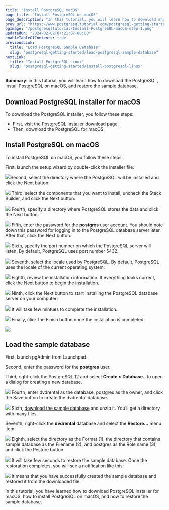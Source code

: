 ```yaml
---
title: "Install PostgreSQL macOS"
page_title: "Install PostgreSQL on macOS"
page_description: "In this tutorial, you will learn how to download and install PostgreSQL on macOS step by step."
prev_url: "https://www.postgresqltutorial.com/postgresql-getting-started/install-postgresql-macos/"
ogImage: "/postgresqltutorial/Install-PostgreSQL-macOS-step-1.png"
updatedOn: "2024-02-02T07:21:07+00:00"
enableTableOfContents: true
previousLink: 
  title: "Load PostgreSQL Sample Database"
  slug: "postgresql-getting-started/load-postgresql-sample-database"
nextLink: 
  title: "Install PostgreSQL Linux"
  slug: "postgresql-getting-started/install-postgresql-linux"
---
```





**Summary**: in this tutorial, you will learn how to download the PostgreSQL, install PostgreSQL on macOS, and restore the sample database.


## Download PostgreSQL installer for macOS

To download the PostgreSQL installer, you follow these steps:

* First, visit the [PostgreSQL installer download page](https://www.enterprisedb.com/downloads/postgres-postgresql-downloads).
* Then, download the PostgreSQL for macOS.


## Install PostgreSQL on macOS

To install PostgreSQL on macOS, you follow these steps:

First, launch the setup wizard by double\-click the installer file:

![](/postgresqltutorial/Install-PostgreSQL-macOS-step-1.png)Second, select the directory where the PostgreSQL will be installed and click the Next button:


![](/postgresqltutorial/Install-PostgreSQL-macOS-step-2.png)
Third, select the components that you want to install, uncheck the Stack Builder, and click the Next button:


![](/postgresqltutorial/Install-PostgreSQL-macOS-step-3.png)
Fourth, specify a directory where PostgreSQL stores the data and click the Next button:


![](/postgresqltutorial/Install-PostgreSQL-macOS-step-4.png)
Fifth, enter the password for the **postgres** user account. You should note down this password for logging in to the PostgreSQL database server later. After that, click the Next button.


![](/postgresqltutorial/Install-PostgreSQL-macOS-step-5.png)
Sixth, specify the port number on which the PostgreSQL server will listen. By default, PostgreSQL uses port number 5432\.


![](/postgresqltutorial/Install-PostgreSQL-macOS-step-6.png)
Seventh, select the locale used by PostgreSQL. By default, PostgreSQL uses the locale of the current operating system:


![](/postgresqltutorial/Install-PostgreSQL-macOS-step-7.png)
Eighth, review the installation information. If everything looks correct, click the Next button to begin the installation.


![](/postgresqltutorial/Install-PostgreSQL-macOS-step-8.png)
Ninth, click the Next button to start installing the PostgreSQL database server on your computer:


![](/postgresqltutorial/Install-PostgreSQL-macOS-step-9.png)
It will take few mintues to complete the installation.


![](/postgresqltutorial/Install-PostgreSQL-step-10.png)
Finally, click the Finish button once the installation is completed:


![](/postgresqltutorial/Install-PostgreSQL-step-11.png)

## Load the sample database

First, launch pgAdmin from Launchpad.

Second, enter the password for the **postgres** user.

Third, right\-click the PostgreSQL 12 and select **Create \> Database..** to open a dialog for creating a new database.


![](/postgresqltutorial/Restore-Sample-Database-Step-1.png)
Fourth, enter dvdrental as the database, postgres as the owner, and click the Save button to create the dvdrental database.


![](/postgresqltutorial/Restore-Sample-Database-Step-2.png)
Sixth, [download the sample database](postgresql-sample-database) and unzip it. You’ll get a directory with many files.

Seventh, right\-click the **dvdrental** database and select the **Restore…** menu item:


![](/postgresqltutorial/Restore-Sample-Database-Step-3.png)
Eighth, select the directory as the Format (1\), the directory that contains sample database as the Filename (2\), and postgres as the Role name (3\), and click the Restore button.


![](/postgresqltutorial/Restore-Sample-Database-Step-4.png)
It will take few seconds to restore the sample database. Once the restoration completes, you will see a notification like this:


![](/postgresqltutorial/Restore-Sample-Database-Step-5.png)
It means that you have successfully created the sample database and restored it from the downloaded file.

In this tutorial, you have learned how to download PostgreSQL installer for macOS, how to install PostgreSQL on macOS, and how to restore the sample database.


